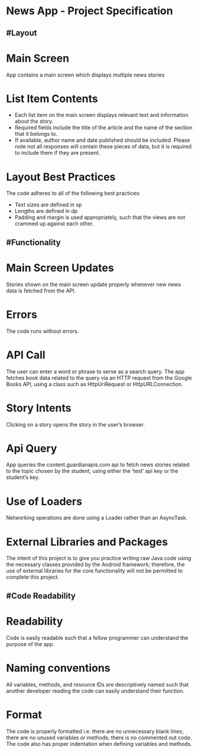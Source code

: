 News App - Project Specification
=====================================



#Layout
------------


# Main Screen
App contains a main screen which displays multiple news stories



# List Item Contents
- Each list item on the main screen displays relevant text and information about the story.
- Required fields include the title of the article and the name of the section that it belongs to.
- If available, author name and date published should be included. Please note not all responses will contain these pieces of data, but it is required to include them if they are present.


# Layout Best Practices
The code adheres to all of the following best practices:
- Text sizes are defined in sp
- Lengths are defined in dp
- Padding and margin is used appropriately, such that the views are not crammed up against each other.



#Functionality
-------------


# Main Screen Updates
Stories shown on the main screen update properly whenever new news data is fetched from the API.


# Errors
The code runs without errors.


# API Call
The user can enter a word or phrase to serve as a search query. The app fetches book data related to the query via an HTTP request from the Google Books API, using a class such as HttpUriRequest or HttpURLConnection.


# Story Intents
Clicking on a story opens the story in the user’s browser.


# Api Query
App queries the content.guardianapis.com api to fetch news stories related to the topic chosen by the student, using either the ‘test’ api key or the student’s key.


# Use of Loaders
Networking operations are done using a Loader rather than an AsyncTask.


# External Libraries and Packages
The intent of this project is to give you practice writing raw Java code using the necessary classes provided by the Android framework; therefore, the use of external libraries for the core functionality will not be permitted to complete this project.




#Code Readability
-----------------


# Readability
Code is easily readable such that a fellow programmer can understand the purpose of the app.


# Naming conventions
All variables, methods, and resource IDs are descriptively named such that another developer reading the code can easily understand their function.


# Format
The code is properly formatted i.e. there are no unnecessary blank lines; there are no unused variables or methods; there is no commented out code.
The code also has proper indentation when defining variables and methods.
